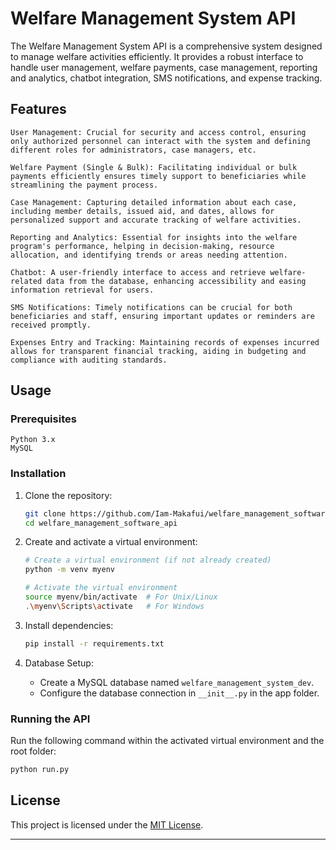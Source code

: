 # Welfare Management System API

The Welfare Management System API is a comprehensive system designed to manage welfare activities efficiently. It provides a robust interface to handle user management, welfare payments, case management, reporting and analytics, chatbot integration, SMS notifications, and expense tracking.

## Features

    User Management: Crucial for security and access control, ensuring only authorized personnel can interact with the system and defining different roles for administrators, case managers, etc.

    Welfare Payment (Single & Bulk): Facilitating individual or bulk payments efficiently ensures timely support to beneficiaries while streamlining the payment process.

    Case Management: Capturing detailed information about each case, including member details, issued aid, and dates, allows for personalized support and accurate tracking of welfare activities.

    Reporting and Analytics: Essential for insights into the welfare program's performance, helping in decision-making, resource allocation, and identifying trends or areas needing attention.

    Chatbot: A user-friendly interface to access and retrieve welfare-related data from the database, enhancing accessibility and easing information retrieval for users.

    SMS Notifications: Timely notifications can be crucial for both beneficiaries and staff, ensuring important updates or reminders are received promptly.

    Expenses Entry and Tracking: Maintaining records of expenses incurred allows for transparent financial tracking, aiding in budgeting and compliance with auditing standards.

## Usage

### Prerequisites

    Python 3.x
    MySQL
    
### Installation

1. Clone the repository:
    ```bash
    git clone https://github.com/Iam-Makafui/welfare_management_software_api.git
    cd welfare_management_software_api
    ```

2. Create and activate a virtual environment:
    ```bash
    # Create a virtual environment (if not already created)
    python -m venv myenv

    # Activate the virtual environment
    source myenv/bin/activate  # For Unix/Linux
    .\myenv\Scripts\activate   # For Windows
    ```

3. Install dependencies:
    ```bash
    pip install -r requirements.txt
    ```

4. Database Setup:
    - Create a MySQL database named `welfare_management_system_dev`.
    - Configure the database connection in `__init__.py` in the app folder.

### Running the API

Run the following command within the activated virtual environment and the root folder:
```bash
python run.py
```

## License

This project is licensed under the [MIT License](LICENSE).

---
